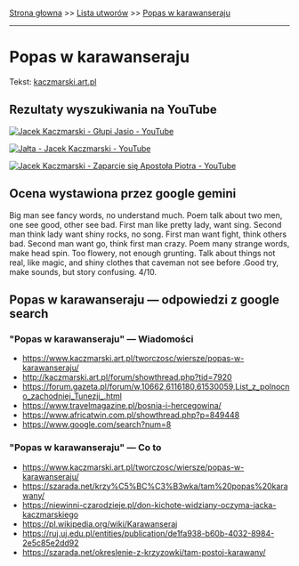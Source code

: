 [Strona głowna](../index.md) >> [Lista utworów](../list.md) >> [Popas w karawanseraju](453.md)

---

# Popas w karawanseraju

Tekst: [kaczmarski.art.pl](https://www.kaczmarski.art.pl/tworczosc/wiersze/popas-w-karawanseraju/)

## Rezultaty wyszukiwania na YouTube

[![Jacek Kaczmarski - Głupi Jasio - YouTube](http://img.youtube.com/vi/rQtLXhn6YNA/0.jpg)](https://www.youtube.com/watch?v=rQtLXhn6YNA "Jacek Kaczmarski - Głupi Jasio - YouTube")

[![Jałta - Jacek Kaczmarski - YouTube](http://img.youtube.com/vi/GqJjiAXnWdQ/0.jpg)](https://www.youtube.com/watch?v=GqJjiAXnWdQ "Jałta - Jacek Kaczmarski - YouTube")

[![Jacek Kaczmarski - Zaparcie się Apostoła Piotra - YouTube](http://img.youtube.com/vi/UMiXSwRNXC8/0.jpg)](https://www.youtube.com/watch?v=UMiXSwRNXC8 "Jacek Kaczmarski - Zaparcie się Apostoła Piotra - YouTube")

## Ocena wystawiona przez google gemini

Big man see fancy words, no understand much. Poem talk about two men, one see good, other see bad. First man like pretty lady, want sing. Second man think lady want shiny rocks, no song. First man want fight, think others bad. Second man want go, think first man crazy. Poem many strange words, make head spin. Too flowery, not enough grunting. Talk about things not real, like magic, and shiny clothes that caveman not see before .Good try, make sounds, but story confusing. 4/10.


## Popas w karawanseraju — odpowiedzi z google search

### "Popas w karawanseraju" — Wiadomości

 - <https://www.kaczmarski.art.pl/tworczosc/wiersze/popas-w-karawanseraju/>
 - <http://kaczmarski.art.pl/forum/showthread.php?tid=7920>
 - <https://forum.gazeta.pl/forum/w,10662,6116180,61530059,List_z_polnocno_zachodniej_Tunezji_.html>
 - <https://www.travelmagazine.pl/bosnia-i-hercegowina/>
 - <https://www.africatwin.com.pl/showthread.php?p=849448>
 - <https://www.google.com/search?num=8>

### "Popas w karawanseraju" — Co to

 - <https://www.kaczmarski.art.pl/tworczosc/wiersze/popas-w-karawanseraju/>
 - <https://szarada.net/krzy%C5%BC%C3%B3wka/tam%20popas%20karawany/>
 - <https://niewinni-czarodzieje.pl/don-kichote-widziany-oczyma-jacka-kaczmarskiego>
 - <https://pl.wikipedia.org/wiki/Karawanseraj>
 - <https://ruj.uj.edu.pl/entities/publication/de1fa938-b60b-4032-8984-2e5c85e2dd92>
 - <https://szarada.net/okreslenie-z-krzyzowki/tam-postoj-karawany/>

